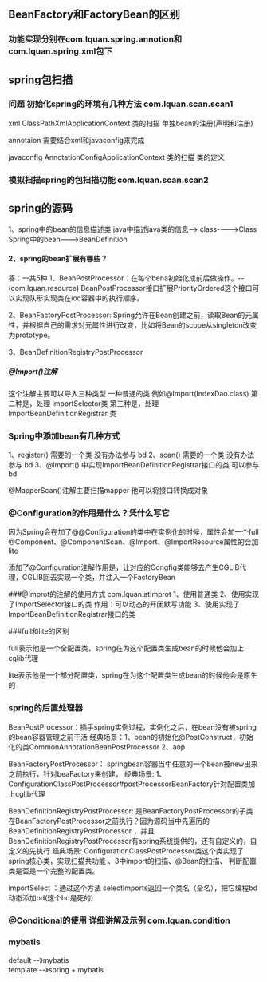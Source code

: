 #

## BeanFactory和FactoryBean的区别
### 功能实现分别在com.lquan.spring.annotion和com.lquan.spring.xml包下


## spring包扫描

### 问题 初始化spring的环境有几种方法 com.lquan.scan.scan1
xml             ClassPathXmlApplicationContext      类的扫描     单独bean的注册(声明和注册)

annotaion       需要结合xml和javaconfig来完成

javaconfig      AnnotationConfigApplicationContext      类的扫描    类的定义


###  模拟扫描spring的包扫描功能 com.lquan.scan.scan2


## spring的源码

1、spring中的bean的信息描述类
java中描述java类的信息--> class---->Class
Spring中的bean--->BeanDefinition




#### 2、spring的bean扩展有哪些？
答：一共5种
1、BeanPostProcessor：在每个bena初始化成前后做操作。--(com.lquan.resource)
    BeanPostProcessor接口扩展PriorityOrdered这个接口可以实现队形实现类在ioc容器中的执行顺序。

2、BeanFactoryPostProcessor: Spring允许在Bean创建之前，读取Bean的元属性，并根据自己的需求对元属性进行改变，比如将Bean的scope从singleton改变为prototype。


3、BeanDefinitionRegistryPostProcessor





##### @Import()注解
这个注解主要可以导入三种类型
一种普通的类 例如@Import(IndexDao.class)
第二种是，处理 ImportSelector类
第三种是，处理 ImportBeanDefinitionRegistrar 类


### Spring中添加bean有几种方式
1、register() 需要的一个类  没有办法参与 bd
2、scan() 需要的一个类  没有办法参与 bd
3、@Import() 中实现ImportBeanDefinitionRegistrar接口的类  可以参与 bd


@MapperScan()注解主要扫描mapper
他可以将接口转换成对象



### @Configuration的作用是什么？凭什么写它

因为Spring会在加了@@Configuration的类中在实例化的时候，属性会加一个full
@Component、@ComponentScan、@Import、@ImportResource属性的会加lite

添加了@Configuration注解作用是，让对应的Congfig类能够去产生CGLIB代理，CGLIB回去实现一个类，并注入一个FactoryBean






###@Improt的注解的使用方式  com.lquan.atImprot
1、使用普通类
2、使用实现了ImportSelector接口的类
    作用：可以动态的开闭默写功能
3、使用实现了ImportBeanDefinitionRegistrar接口的类
    

###full和lite的区别

full表示他是一个全配置类，spring在为这个配置类生成bean的时候他会加上cglib代理

lite表示他是一个部分配置类，spring在为这个配置类生成bean的时候他会是原生的




### spring的后置处理器
BeanPostProcessor：插手spring实例过程，实例化之后，在bean没有被spring的bean容器管理之前干活
                    经典场景：1、bean的初始化@PostConstruct，初始化的类CommonAnnotationBeanPostProcessor
                             2、aop
                             
                             
BeanFactoryPostProcessor：  springbean容器当中任意的一个bean被new出来之前执行，针对beaFactory来创建， 
                            经典场景: 1、ConfigurationClassPostProcessor#postProcessorBeanFactory针对配置类加上cglib代理
                                    
                                    
BeanDefinitionRegistryPostProcessor: 是BeanFactoryPostProcessor的子类在BeanFactoryPostProcessor之前执行？因为源码当中先遍历的BeanDefinitionRegistryPostProcessor
                                     ，并且 BeanDefinitionRegistryPostProcessor有spring系统提供的，还有自定义的，自定义的先执行
                                     经典场景:   ConfigurationClassPostProcessor类这个类实现了spring核心类，实现扫描共功能 、3中import的扫描、@Bean的扫描、 
                                                 判断配置类是否是一个完整的配置类。
                                                 
                                                 
                                                 
importSelect ：通过这个方法 selectImports返回一个类名（全名），把它编程bd动态添加bd(这个bd是死的)                                                                               
                    
                    
                    
                    
                    
                    
### @Conditional的使用  详细讲解及示例 com.lquan.condition             
                    
                    
                    
                    
                    
### mybatis                  
default        --》mybatis                   
template        --》spring + mybatis                     
                    
                    
                    
                    
                    
                    
                    
                    
                    
                    
                    
                    
                    
                    

 